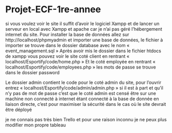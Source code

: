 # Projet-ECF-1re-annee
si vous voulez voir le site il suffit d’avoir le logiciel Xampp et de lancer un serveur en local avec Xampp et apache car je n’ai pas géré l’hébergement internet du site.
Pour installer la base de données allez sur http://localhost/phpmyadmin et importer une base de données, le fichier à importer se trouve dans le dossier database avec le nom « event_management.sql »
 Après avoir mis le dossier dans le fichier htdocs de xampp vous pouvez voir le site coté client en rentrant « localhost/Esportify/code/home.php »
Et le coté employée en rentrant « localhost/Esportify/code/employees.php »
les mots de passe se trouve dans le dossier password


Le dossier admin contient le code pour le coté admin du site, pour l’ouvrir entrez « localhost/Esportify/code/admin/admin.php »
si il est à part et qu’il n’y pas de mot de passe c’est que le coté admin est censé être sur une machine non connecté à internet étant connecté à la base de donnée en liaison directe, c’est pour maximiser la sécurité dans le cas où le site devrait être déployé

je ne connais pas très bien Trello et pour une raison inconnu je ne peux plus modifier mon propre tableau
